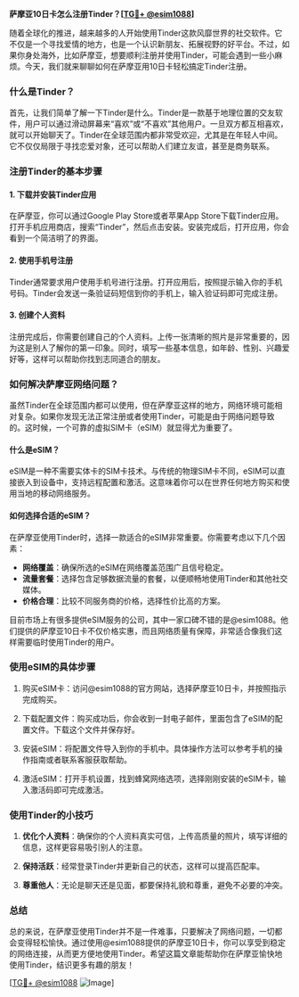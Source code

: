 **萨摩亚10日卡怎么注册Tinder？[[TG💪+ @esim1088](https://t.me/s/esim1088)]**

随着全球化的推进，越来越多的人开始使用Tinder这款风靡世界的社交软件。它不仅是一个寻找爱情的地方，也是一个认识新朋友、拓展视野的好平台。不过，如果你身处海外，比如萨摩亚，想要顺利注册并使用Tinder，可能会遇到一些小麻烦。今天，我们就来聊聊如何在萨摩亚用10日卡轻松搞定Tinder注册。

### 什么是Tinder？

首先，让我们简单了解一下Tinder是什么。Tinder是一款基于地理位置的交友软件，用户可以通过滑动屏幕来“喜欢”或“不喜欢”其他用户。一旦双方都互相喜欢，就可以开始聊天了。Tinder在全球范围内都非常受欢迎，尤其是在年轻人中间。它不仅仅局限于寻找恋爱对象，还可以帮助人们建立友谊，甚至是商务联系。

### 注册Tinder的基本步骤

#### 1. 下载并安装Tinder应用

在萨摩亚，你可以通过Google Play Store或者苹果App Store下载Tinder应用。打开手机应用商店，搜索“Tinder”，然后点击安装。安装完成后，打开应用，你会看到一个简洁明了的界面。

#### 2. 使用手机号注册

Tinder通常要求用户使用手机号进行注册。打开应用后，按照提示输入你的手机号码。Tinder会发送一条验证码短信到你的手机上，输入验证码即可完成注册。

#### 3. 创建个人资料

注册完成后，你需要创建自己的个人资料。上传一张清晰的照片是非常重要的，因为这是别人了解你的第一印象。同时，填写一些基本信息，如年龄、性别、兴趣爱好等，这样可以帮助你找到志同道合的朋友。

### 如何解决萨摩亚网络问题？

虽然Tinder在全球范围内都可以使用，但在萨摩亚这样的地方，网络环境可能相对复杂。如果你发现无法正常注册或者使用Tinder，可能是由于网络问题导致的。这时候，一个可靠的虚拟SIM卡（eSIM）就显得尤为重要了。

#### 什么是eSIM？

eSIM是一种不需要实体卡的SIM卡技术。与传统的物理SIM卡不同，eSIM可以直接嵌入到设备中，支持远程配置和激活。这意味着你可以在世界任何地方购买和使用当地的移动网络服务。

#### 如何选择合适的eSIM？

在萨摩亚使用Tinder时，选择一款适合的eSIM非常重要。你需要考虑以下几个因素：

- **网络覆盖**：确保所选的eSIM在网络覆盖范围广且信号稳定。
- **流量套餐**：选择包含足够数据流量的套餐，以便顺畅地使用Tinder和其他社交媒体。
- **价格合理**：比较不同服务商的价格，选择性价比高的方案。

目前市场上有很多提供eSIM服务的公司，其中一家口碑不错的是@esim1088。他们提供的萨摩亚10日卡不仅价格实惠，而且网络质量有保障，非常适合像我们这样需要临时使用Tinder的用户。

### 使用eSIM的具体步骤

1. 购买eSIM卡：访问@esim1088的官方网站，选择萨摩亚10日卡，并按照指示完成购买。
   
2. 下载配置文件：购买成功后，你会收到一封电子邮件，里面包含了eSIM的配置文件。下载这个文件并保存好。

3. 安装eSIM：将配置文件导入到你的手机中。具体操作方法可以参考手机的操作指南或者联系客服获取帮助。

4. 激活eSIM：打开手机设置，找到蜂窝网络选项，选择刚刚安装的eSIM卡，输入激活码即可完成激活。

### 使用Tinder的小技巧

1. **优化个人资料**：确保你的个人资料真实可信，上传高质量的照片，填写详细的信息，这样更容易吸引别人的注意。

2. **保持活跃**：经常登录Tinder并更新自己的状态，这样可以提高匹配率。

3. **尊重他人**：无论是聊天还是见面，都要保持礼貌和尊重，避免不必要的冲突。

### 总结

总的来说，在萨摩亚使用Tinder并不是一件难事，只要解决了网络问题，一切都会变得轻松愉快。通过使用@esim1088提供的萨摩亚10日卡，你可以享受到稳定的网络连接，从而更方便地使用Tinder。希望这篇文章能帮助你在萨摩亚愉快地使用Tinder，结识更多有趣的朋友！

[[TG💪+ @esim1088](https://t.me/s/esim1088) ![Image](https://i.postimg.cc/4NQfJmqS/Snipaste-2025-05-13-00-14-12.png)]